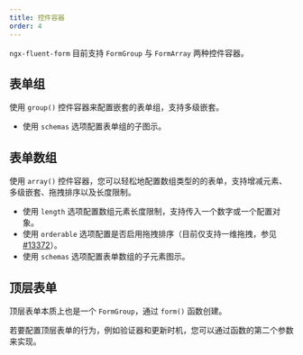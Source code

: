 ```yaml
---
title: 控件容器
order: 4
---
```


`ngx-fluent-form` 目前支持 `FormGroup` 与 `FormArray` 两种控件容器。

## 表单组

使用 `group()` 控件容器来配置嵌套的表单组，支持多级嵌套。

- 使用 `schemas` 选项配置表单组的子图示。

<example name="fluent-form-form-group-example" />

## 表单数组

使用 `array()` 控件容器，您可以轻松地配置数组类型的的表单，支持增减元素、多级嵌套、拖拽排序以及长度限制。

- 使用 `length` 选项配置数组元素长度限制，支持传入一个数字或一个配置对象。
- 使用 `orderable` 选项配置是否启用拖拽排序（目前仅支持一维拖拽，参见 [#13372](https://github.com/angular/components/issues/13372)）。
- 使用 `schemas` 选项配置表单数组的子元素图示。

<example name="fluent-form-form-array-example" />

## 顶层表单

顶层表单本质上也是一个 `FormGroup`，通过 `form()` 函数创建。

若要配置顶层表单的行为，例如验证器和更新时机，您可以通过函数的第二个参数来实现。

<example name="fluent-form-root-form-example" />
